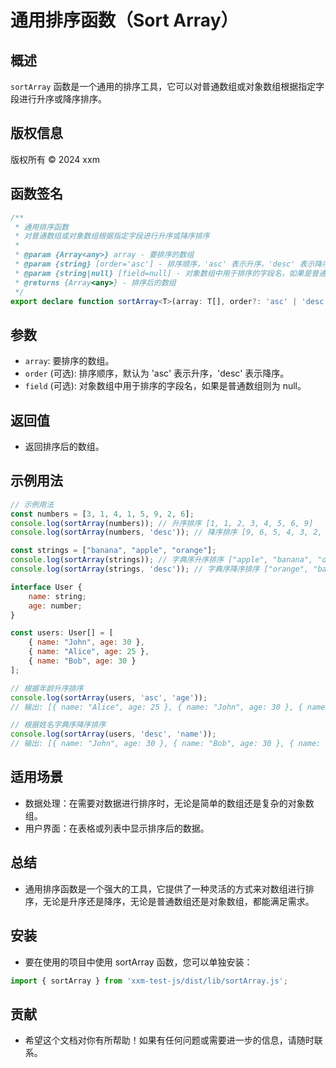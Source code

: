# 通用排序函数（Sort Array）

## 概述

`sortArray` 函数是一个通用的排序工具，它可以对普通数组或对象数组根据指定字段进行升序或降序排序。

## 版权信息

版权所有 © 2024 xxm

## 函数签名

```typescript
/**
 * 通用排序函数
 * 对普通数组或对象数组根据指定字段进行升序或降序排序
 * 
 * @param {Array<any>} array - 要排序的数组
 * @param {string} [order='asc'] - 排序顺序，'asc' 表示升序，'desc' 表示降序
 * @param {string|null} [field=null] - 对象数组中用于排序的字段名，如果是普通数组则为null
 * @returns {Array<any>} - 排序后的数组
 */
export declare function sortArray<T>(array: T[], order?: 'asc' | 'desc', field?: keyof T | null): T[];
```

## 参数

- `array`: 要排序的数组。
- `order` (可选): 排序顺序，默认为 'asc' 表示升序，'desc' 表示降序。
- `field` (可选): 对象数组中用于排序的字段名，如果是普通数组则为 null。

## 返回值

- 返回排序后的数组。

## 示例用法

```js
// 示例用法
const numbers = [3, 1, 4, 1, 5, 9, 2, 6];
console.log(sortArray(numbers)); // 升序排序 [1, 1, 2, 3, 4, 5, 6, 9]
console.log(sortArray(numbers, 'desc')); // 降序排序 [9, 6, 5, 4, 3, 2, 1, 1]

const strings = ["banana", "apple", "orange"];
console.log(sortArray(strings)); // 字典序升序排序 ["apple", "banana", "orange"]
console.log(sortArray(strings, 'desc')); // 字典序降序排序 ["orange", "banana", "apple"]

interface User {
    name: string;
    age: number;
}

const users: User[] = [
    { name: "John", age: 30 },
    { name: "Alice", age: 25 },
    { name: "Bob", age: 30 }
];

// 根据年龄升序排序
console.log(sortArray(users, 'asc', 'age'));
// 输出: [{ name: "Alice", age: 25 }, { name: "John", age: 30 }, { name: "Bob", age: 30 }]

// 根据姓名字典序降序排序
console.log(sortArray(users, 'desc', 'name'));
// 输出: [{ name: "John", age: 30 }, { name: "Bob", age: 30 }, { name: "Alice", age: 25 }]
```

## 适用场景

- 数据处理：在需要对数据进行排序时，无论是简单的数组还是复杂的对象数组。
- 用户界面：在表格或列表中显示排序后的数据。

## 总结

- 通用排序函数是一个强大的工具，它提供了一种灵活的方式来对数组进行排序，无论是升序还是降序，无论是普通数组还是对象数组，都能满足需求。

## 安装

- 要在使用的项目中使用 sortArray 函数，您可以单独安装：
```js
import { sortArray } from 'xxm-test-js/dist/lib/sortArray.js';
```

## 贡献
- 希望这个文档对你有所帮助！如果有任何问题或需要进一步的信息，请随时联系。
